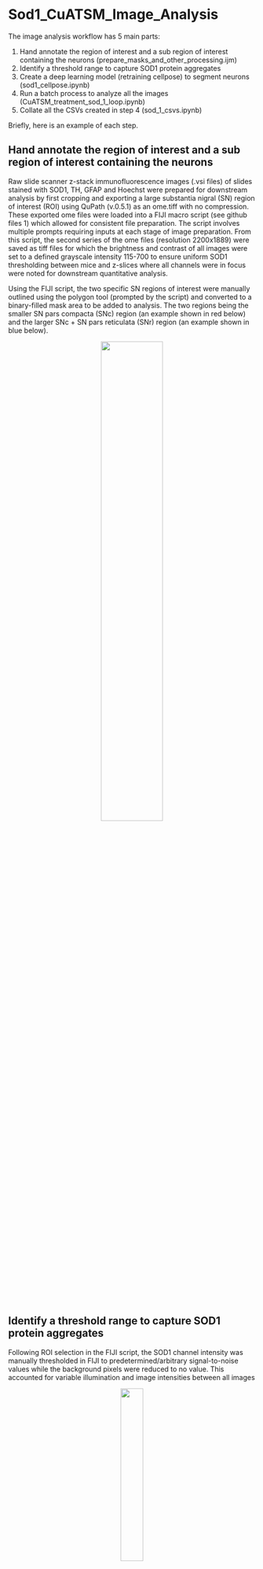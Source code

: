 # Sod1_CuATSM_Image_Analysis

The image analysis workflow has 5 main parts:
1) Hand annotate the region of interest and a sub region of interest containing the neurons (prepare_masks_and_other_processing.ijm)
2) Identify a threshold range to capture SOD1 protein aggregates  
3) Create a deep learning model (retraining cellpose) to segment neurons (sod1_cellpose.ipynb)
4) Run a batch process to analyze all the images (CuATSM_treatment_sod_1_loop.ipynb)
5) Collate all the CSVs created in step 4 (sod_1_csvs.ipynb)

Briefly, here is an example of each step. 

## Hand annotate the region of interest and a sub region of interest containing the neurons

Raw slide scanner z-stack immunofluorescence images (.vsi files) of slides stained with SOD1, TH, GFAP and Hoechst were prepared for downstream analysis by first cropping and exporting a large substantia nigral (SN) region of interest (ROI) using QuPath (v.0.5.1) as an ome.tiff with no compression. These exported ome files were loaded into a FIJI macro script (see github files 1) which allowed for consistent file preparation. The script involves multiple prompts requiring inputs at each stage of image preparation. From this script, the second series of the ome files (resolution 2200x1889) were saved as tiff files for which the brightness and contrast of all images were set to a defined grayscale intensity 115-700 to ensure uniform SOD1 thresholding between mice and z-slices where all channels were in focus were noted for downstream quantitative analysis.

Using the FIJI script, the two specific SN regions of interest were manually outlined using the polygon tool (prompted by the script) and converted to a binary-filled mask area to be added to analysis. The two regions being the smaller SN pars compacta (SNc) region (an example shown in red below) and the larger SNc + SN pars reticulata (SNr) region (an example shown in blue below). 

<p align="center">
<img  src="read_me_files/ROIS.png" width="50%" height="50%" /> 
</p>


## Identify a threshold range to capture SOD1 protein aggregates 

Following ROI selection in the FIJI script, the SOD1 channel intensity was manually thresholded  in FIJI to predetermined/arbitrary signal-to-noise values while the background pixels were reduced to no value. This accounted for variable illumination and image intensities between all images 

<p align="center">
<img  src="read_me_files/sod_1_thresh.png" width="30%" height="30%"/> 
</p>

###### Screenshot taken whilst implementing the threshold range workflow

## Create a deep learning model (retraining cellpose) to segment neurons

A custom trained deep learning artificial intelligence (AI) cellpose model was trained for use in downstream neuron stereological analysis. This cellpose model was trained on 50 2-dimensional image slices from 16 z-stack images (from 8 different mice; 10% of cohort) which had been manually segmented by one investigator. It was then applied to an additional set of 8 slices in which neurons had also been manually segmented and counted, resulting stereological counts exhibited an accuracy of 0.72 and f1 score of 0.83.

<p align="center">
<img  src="read_me_files/raw.png" width="30%" height="30%"/> 
</p>

###### Example: 2D raw image slices from z-stack.

<p align="center">
<img  src="read_me_files/mask.png" width="30%" height="30%"/> 
</p>

###### Example: 2D raw image slices from z-stack with corresponding mask to (re)train cellpose. 

The code to train the model is in the script "sod1_cellpose.ipynb" the key paramaters used were:

| Input  | Value |
| ------------- | ------------- |
| number_of_epochs | 500  |
| initial_learning_rate  | 0.1  |
| batch_size | 16  |
| percentage_validation  | 20  |
| Use_Data_augmentation  | False  |
| Pretrained_model | "Cytoplasm2"  |

The code we used was essentially the [ZeroCostDL4Mic](https://www.nature.com/articles/s41467-021-22518-0/) cellpose notebook, however we created a local conda environment as to not be limited by colab sessions running out of resources.


## Run a batch process to analyze all the images

To analyse the images with neuron stereology, astrocyte segmentation and SOD1 localisation quantification, an automated custom Python workflow (SOD_1_image_analysis_loop.ipynb) was used to process the tiff images produced during the pre-processing stage. The workflow generated a spatial profile within the inputted SN ROIs for the neurons, astrocytes and SOD1 and forms a three-dimensional (3D) reconstruction allowing visualisation of the spatial localisation of SOD1 aggregates within and outside these cell types.

The workflow is based of a "ref_master_csv, with the following structure:

| Directonary                                            | IMAGE_ID                      | min_thresh | max_thresh | first_slice | last_slice | Genptype | Treatment | Width (Pixels) | With (um) | Height (Pixels) | Height (um) | C dim | Z dim | T dim | X_pix | Y_pix | Z_pix |
|--------------------------------------------------------|-------------------------------|------------|------------|-------------|------------|----------|-----------|----------------|-----------|-----------------|-------------|-------|-------|-------|-------|-------|-------|
| R:\PRJ-SOD1_AI\cuatsm_treatment_sod_1_analysis_200_300 | MS167_SN_Z01_1_VC_Tiff_format | 370        | 698        | 2           | 35         | SOCK     | SSV       | 12246          | 1408.29   | 10890           | 1252.3      | 4     | 41    | 1     | 0.115 | 0.115 | 0.5   |
| R:\PRJ-SOD1_AI\cuatsm_treatment_sod_1_analysis_200_300 | MS167_SN_Z01_2_VC_Tiff_format | 374        | 698        | 3           | 36         | SOCK     | SSV       | 12246          | 1408.29   | 10890           | 1252.3      | 4     | 41    | 1     | 0.115 | 0.115 | 0.5   |
| R:\PRJ-SOD1_AI\cuatsm_treatment_sod_1_analysis_200_300 | MS167_SN_Z03_1_VC_Tiff_format | 381        | 698        | 1           | 39         | SOCK     | SSV       | 17910          | 2059.66   | 12480           | 1435.2      | 4     | 41    | 1     | 0.115 | 0.115 | 0.5   |
| R:\PRJ-SOD1_AI\cuatsm_treatment_sod_1_analysis_200_300 | MS167_SN_Z03_2_VC_Tiff_format | 377        | 698        | 1           | 36         | SOCK     | SSV       | 17910          | 2059.66   | 12480           | 1435.2      | 4     | 41    | 1     | 0.115 | 0.115 | 0.5   |
| R:\PRJ-SOD1_AI\cuatsm_treatment_sod_1_analysis_200_300 | MS167_SN_Z05_1_VC_Tiff_format | 367        | 698        | 1           | 33         | SOCK     | SSV       | 16272          | 1871.29   | 10584           | 1217.16     | 4     | 41    | 1     | 0.115 | 0.115 | 0.5   |
| R:\PRJ-SOD1_AI\cuatsm_treatment_sod_1_analysis_200_300 | MS167_SN_Z05_2_VC_Tiff_format | 381        | 698        | 1           | 38         | SOCK     | SSV       | 16272          | 1871.29   | 10584           | 1217.16     | 4     | 41    | 1     | 0.115 | 0.115 | 0.5   |
| R:\PRJ-SOD1_AI\cuatsm_treatment_sod_1_analysis_200_300 | MS167_SN_Z07_1_VC_Tiff_format | 377        | 698        | 1           | 35         | SOCK     | SSV       | 13200          | 1518      | 13272           | 1526.28     | 4     | 41    | 1     | 0.115 | 0.115 | 0.5   |

The explanation for each column is as follows:

| Column Title  | Explanation |
| ------------- | ------------- |
| Directonary | The location of the image  |
| IMAGE_ID  | A unique ID for each image  |
| min_thresh | min grayscale range for indetifying SOD1  |
| max_thresh  | max grayscale range for indetifying SOD1  |
| first_slice  | crops the image  |
| last_slice | crops the image   |
| Genptype  | identifies the genotype  |
| Width (Pixels) | image width in pixels   |
|  With (um)  | image width in micron   |
| Height (Pixels) |  image height in pixels   |
| Height (um) |  image height in micron   |
|  C dim | number of channels  |
| Z dim | number of Z slices   |
| T dim | number of time channels   |
|  X_pix| X pixel size (um)  |
|  Y_pix | Y pixel size (um)   |
|  Z_pix | Z pixel size (um)   |


For each IMAGE_ID there are 3 files 
#### 1)	IMAGE_ID + “Tiff_format “
- This contains the 4 channel ome.tiff 
#### 2) IMAGE_ID + “mask “
- This contains the SNc + SN pars reticulata (SNr) 3D mask
#### 3) IMAGE_ID + “neuron_outline “
- This contains the SN pars compacta (SNc) region 3D mask

For neuron stereology, the Python  workflow ran the TH channel through the custom trained cellpose model in order to locate and segment every neuron in the SNc ROI. It is important to note our model was trained on 2D data to produce 3D segmentations of neurons. This is done using “stitching” as described in the cellpose documentation 

*Cellpose will create ROIs in 2D on each XY slice and then stitch them across slices if the IoU between the mask on the current slice and the next slice is greater than or equal to the stitch_threshold* 

after some trial and error we settled on a stitch_threshold of 0.25. The 3D images were then binarized and cleaned using a dilation, fill holes, erosion and remove small objects sequence. After cleaning individual cells were labelled using "label image regions". 


To capture the non-uniform morphology of an astrocyte, the Python  workflow applied qsegmentation method of triangular yen thresholding, a size filter removed small objects. The workflow segmented astrocytes to measure and record their volume in the SNc and SNr and created a 3D-reconstruction of their spatial location in the image.

For SOD1 quantification, the Python  workflow applied the SOD1 manual thresholds. The Python  workflow subsequently reports 3D measurements of both cellular (inside neurons and astrocytes) and other SOD1 aggregate volumes within the SNc and SNr regions (as defined by the masks from FIJI). The generation of a spatial profile and quantification of the thresholded SOD1 channel produced a 3D reconstruction allowing visualisation of the spatial localisation of SOD1 aggregates within and outside the different cell types.

Once the loop is up and running it exports the following files, naming is always done by OUT + IMAGE_ID + "what was measured" + "relevant extension")

| File Name  | Explanation |
| ------------- | ------------- |
| CELL.stl |  surface geometry of in neuron cells  |
| g_CELL.stl  | surface geometry of astrocyte cells  |
| mask.stl  | surface geometry of SNc + SN pars reticulata (SNr) 3D mask  |
| outline.stl  | surface geometry of SN pars compacta (SNc) region 3D mask |
| PROTEIN.stl  | surface geometry of all SOD1   |
| protein_in_cell.stl  | surface geometry of SOD1 in neuron cells   |
| protein_in_g_cell.stl  |surface geometry of SOD1 in astrocyte cells  |
| protein_in_void.stl  | surface geometry of SOD1 in in the void |
| Cell_Volume.csv  | Cell volume for all individual neuron cells |
| cells_masked_outside_Volume.csv  | Cell volume for individual neuron cells outside the SN pars compacta (SNc) region 3D mask  |
| g_Cell_Volume.csv  | Total astrocyte cell volume |
| gilal_cells_outline_Volume.csv  | Total astrocyte cell volume outside the SN pars compacta (SNc) region 3D mask |
| MASK_Volume.csv  | Total SNc + SN pars reticulata (SNr) 3D mask volume |
| OUTLINE_Volume.csv  | Total SN pars compacta (SNc) region 3D mask volume |
| protein_in_cell_outside_Volume.csv  | SOD 1 volume in neuron cells outside the SN pars compacta (SNc) region 3D mask |
| Protein_in_cell_Volume.csv  | SOD 1 volume in all neuron cells  |
| protein_in_g_cell_outside_Volume.csv  | SOD 1 volume in astrocyte cells outside the SN pars compacta (SNc) region 3D mask |
| protein_in_g_cell_Volume.csv  | SOD 1 volume in all astrocyte cells  |
| protein_in_void_inside_Volume.csv  | SOD 1 volume in the void inside the SN pars compacta (SNc) region 3D mask|
| protein_in_void_outside_Volume.csv  | SOD 1 volume in the void outside the SN pars compacta (SNc) region 3D mask |
| void_inside_Volume.csv  | The volume of the void inside the SN pars compacta (SNc) region 3D mask  |
| void_outside_Volume.csv  | The volume of the void outside the SN pars compacta (SNc) region 3D mask  |
| void_Volume.csv  | The total volume of the void  |

From the .stls a render is produced for each image, a small handful of the total data is shown in the movie below

<p align="center">
<img  src="read_me_files/sod1_slow.gif" width="600" height="600"/> 
</p>


##  Collate all the CSVs

At this stage, for each image we have a bunch of .CSVs which contain meaningful information. Using the reference csv(s) described above we collate the data to a summary csv with the (sod_1_csvs.ipynb) notebook.










